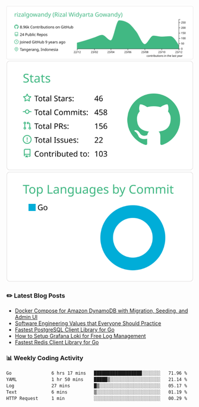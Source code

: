 ![profile-details](profile-summary-card-output/vue/0-profile-details.svg)
![stats](profile-summary-card-output/vue/3-stats.svg)
![most-commit-language](profile-summary-card-output/vue/2-most-commit-language.svg)

### :pencil2: Latest Blog Posts
<!-- BLOG-POST-LIST:START -->
- [Docker Compose for Amazon DynamoDB with Migration, Seeding, and Admin UI](https://medium.com/geekculture/docker-compose-for-amazon-dynamodb-with-migration-seeding-and-admin-ui-db11a348cc6a?source=rss-5763b0f1aba6------2)
- [Software Engineering Values that Everyone Should Practice](https://levelup.gitconnected.com/software-engineering-values-that-everyone-should-practice-c980d00cd103?source=rss-5763b0f1aba6------2)
- [Fastest PostgreSQL Client Library for Go](https://levelup.gitconnected.com/fastest-postgresql-client-library-for-go-579fa97909fb?source=rss-5763b0f1aba6------2)
- [How to Setup Grafana Loki for Free Log Management](https://levelup.gitconnected.com/how-to-setup-grafana-loki-for-free-log-management-ceb60558503c?source=rss-5763b0f1aba6------2)
- [Fastest Redis Client Library for Go](https://levelup.gitconnected.com/fastest-redis-client-library-for-go-7993f618f5ab?source=rss-5763b0f1aba6------2)
<!-- BLOG-POST-LIST:END -->

### 📊 Weekly Coding Activity
<!--START_SECTION:waka-->

```txt
Go               6 hrs 17 mins   ██████████████████░░░░░░░   71.96 %
YAML             1 hr 50 mins    █████▒░░░░░░░░░░░░░░░░░░░   21.14 %
Log              27 mins         █▒░░░░░░░░░░░░░░░░░░░░░░░   05.17 %
Text             6 mins          ▒░░░░░░░░░░░░░░░░░░░░░░░░   01.19 %
HTTP Request     1 min           ░░░░░░░░░░░░░░░░░░░░░░░░░   00.29 %
```

<!--END_SECTION:waka-->
